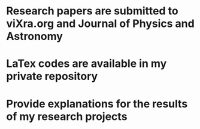 # Research papers are submitted to viXra.org and Journal of Physics and Astronomy
# LaTex codes are available in my private repository
# Provide explanations for the results of my research projects
